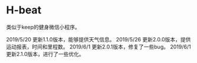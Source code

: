 # H-beat
类似于keep的健身微信小程序。

2019/5/20  更新1.1.0版本，能够提供天气信息。
2019/5/26  更新2.0.0版本，提供运动报表，时间和里程数。
2019/6/1   更新2.0.1版本，修复了一些bug。
2019/6/1   更新2.1.0版本，进行了一些优化。
